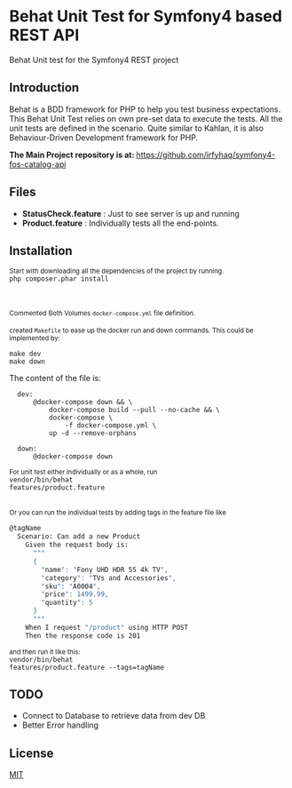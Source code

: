 # Behat Unit Test for Symfony4 based REST API
Behat Unit test for the Symfony4 REST project

## Introduction
Behat is a BDD framework for PHP to help you test business expectations.<br/>
This Behat Unit Test relies on own pre-set data to execute the tests. All the unit tests are defined in the scenario. Quite similar to Kahlan, it is also Behaviour-Driven Development framework for PHP.

<b><i></i>The Main Project repository is at: </b>
<url>https://github.com/irfyhaq/symfony4-fos-catalog-api</url> 

## Files
<ul>
<li><b>StatusCheck.feature</b> : Just to see server is up and running</li>
<li><b>Product.feature</b> : Individually tests all the end-points.</li>
</ul>

## Installation
<small>Start with downloading all the dependencies of the project by running.</small><br/>
<code>php composer.phar install
</code><br/><br/>

<small>Commented Both Volumes <code>docker-compose.yml</code> file definition.</small></br><br/>
<small>created <code>Makefile</code> to ease up the docker run and down commands. This could be implemented by:</small><br/>

<code>make dev</code><br/>
<code>make down</code><br/>

<p>The content of the file is:</p>

      dev:
          @docker-compose down && \
              docker-compose build --pull --no-cache && \
              docker-compose \
                  -f docker-compose.yml \
              up -d --remove-orphans
      
      down:
          @docker-compose down
          

 
<small> For unit test either individually or as a whole, run </small><br/>
<code>vendor/bin/behat features/product.feature</code><br/><br/>

<small>Or you can run the individual tests by adding tags in the feature file like</small><br/>
```bash
@tagName
  Scenario: Can add a new Product
    Given the request body is:
      """
      {
        "name": "Fony UHD HDR 55 4k TV",
        "category": "TVs and Accessories",
        "sku": "A0004",
        "price": 1499.99,
        "quantity": 5
      }
      """
    When I request "/product" using HTTP POST
    Then the response code is 201
```

<small>and then run it like this:</small><br/>
<code>vendor/bin/behat features/product.feature --tags=tagName</code><br/>

## TODO
<ul>
<li>Connect to Database to retrieve data from dev DB</li>
<li>Better Error handling</li>
</ul>

## License
[MIT](https://choosealicense.com/licenses/mit/)